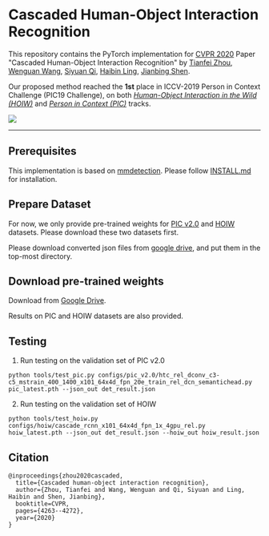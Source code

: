 # Cascaded Human-Object Interaction Recognition

This repository contains the PyTorch implementation for [CVPR 2020](http://cvpr2020.thecvf.com/) Paper "Cascaded Human-Object Interaction Recognition" by [Tianfei Zhou](https://www.tfzhou.com/), [Wenguan Wang](https://sites.google.com/view/wenguanwang/), [Siyuan Qi](http://web.cs.ucla.edu/~syqi/), [Haibin Ling](https://www3.cs.stonybrook.edu/~hling/), [Jianbing Shen](https://scholar.google.com/citations?user=_Q3NTToAAAAJ&hl=en).

Our proposed method reached the __1st__ place in ICCV-2019 Person in Context Challenge (PIC19 Challenge), on both [_Human-Object Interaction in the Wild (HOIW)_](http://picdataset.com/challenge/leaderboard/hoi2019) and [_Person in Context (PIC)_](http://picdataset.com/challenge/leaderboard/pic2019) tracks.

![](../master/framework.png)

---
## Prerequisites
This implementation is based on [mmdetection](https://github.com/open-mmlab/mmdetection). Please follow [INSTALL.md](https://github.com/open-mmlab/mmdetection/blob/v1.0rc0/INSTALL.md) for installation.

## Prepare Dataset
For now, we only provide pre-trained weights for [PIC v2.0](http://picdataset.com/challenge/dataset/download/) and [HOIW](http://picdataset.com/challenge/dataset/download/) datasets. Please download these two datasets first.

Please download converted json files from [google drive](https://drive.google.com/file/d/1hjED1c0E3JWGn8MijpHrVmAs_gFxQew8/view?usp=sharing), and put them in the top-most directory.

## Download pre-trained weights
Download from [Google Drive](https://drive.google.com/drive/folders/1STX6aad2qxNS4wZkS1G5TuA8tyFqDcGY). 

Results on PIC and HOIW datasets are also provided.

## Testing

1. Run testing on the validation set of PIC v2.0

```python tools/test_pic.py configs/pic_v2.0/htc_rel_dconv_c3-c5_mstrain_400_1400_x101_64x4d_fpn_20e_train_rel_dcn_semantichead.py pic_latest.pth --json_out det_result.json```

2. Run testing on the validation set of HOIW

```python tools/test_hoiw.py configs/hoiw/cascade_rcnn_x101_64x4d_fpn_1x_4gpu_rel.py hoiw_latest.pth --json_out det_result.json --hoiw_out hoiw_result.json```

## Citation
```
@inproceedings{zhou2020cascaded,
  title={Cascaded human-object interaction recognition},
  author={Zhou, Tianfei and Wang, Wenguan and Qi, Siyuan and Ling, Haibin and Shen, Jianbing},
  booktitle=CVPR,
  pages={4263--4272},
  year={2020}
}
```
